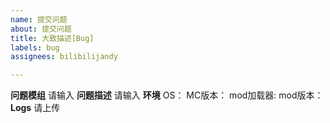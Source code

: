 ```yaml
---
name: 提交问题
about: 提交问题
title: 大致描述[Bug]
labels: bug
assignees: bilibilijandy

---
```


**问题模组**
请输入
**问题描述**
请输入
**环境**
OS：
MC版本：
mod加载器:
mod版本：
**Logs**
请上传
